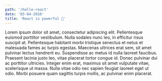 ```yaml
---
path: '/hello-react'
date: '03-04-2018'
title: 'React is powerful 👊'
---
```


Lorem ipsum dolor sit amet, consectetur adipiscing elit. Pellentesque euismod porttitor vestibulum. Nulla sodales nunc leo, in efficitur risus suscipit at. Pellentesque habitant morbi tristique senectus et netus et malesuada fames ac turpis egestas. Maecenas ultrices erat sem, sit amet pulvinar lectus hendrerit eu. Suspendisse ac metus id nulla laoreet faucibus. Praesent lacinia justo leo, vitae placerat tortor congue id. Donec pulvinar dui ac porttitor ultricies. Integer enim erat, maximus sit amet vulputate vitae, scelerisque ut massa. Nulla vitae odio nec sapien feugiat laoreet eget ut odio. Morbi posuere quam sagittis turpis mollis, ac pulvinar enim placerat.
